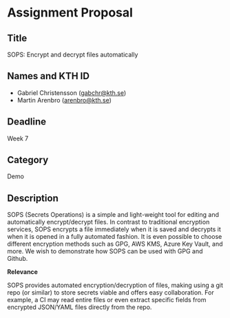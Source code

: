 # Assignment Proposal

## Title

SOPS: Encrypt and decrypt files automatically

## Names and KTH ID

  - Gabriel Christensson (gabchr@kth.se)
  - Martin Arenbro (arenbro@kth.se)

## Deadline

Week 7

## Category

Demo

## Description

SOPS (Secrets Operations) is a simple and light-weight tool for editing and automatically encrypt/decrypt files. In contrast to traditional encryption services, SOPS encrypts a file immediately when it is saved and decrypts it when it is opened in a fully automated fashion. It is even possible to choose different encryption methods such as GPG, AWS KMS, Azure Key Vault, and more. We wish to demonstrate how SOPS can be used with GPG and Github.

**Relevance**

SOPS provides automated encryption/decryption of files, making using a git repo (or similar) to store secrets viable and offers easy collaboration. For example, a CI may read entire files or even extract specific fields from encrypted JSON/YAML files directly from the repo.

